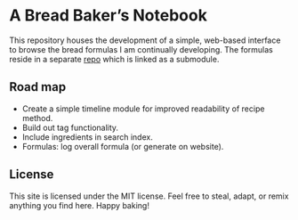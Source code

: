 # A Bread Baker’s Notebook

This repository houses the development of a simple, web-based interface to browse the bread formulas I am continually developing. The formulas reside in a separate [repo](https://github.com/dananjohnson/bread-formulas) which is linked as a submodule.

## Road map

* Create a simple timeline module for improved readability of recipe method.
* Build out tag functionality.
* Include ingredients in search index.
* Formulas: log overall formula (or generate on website).

## License

This site is licensed under the MIT license. Feel free to steal, adapt, or remix anything you find here. Happy baking!
